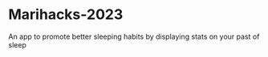 # Marihacks-2023

An app to promote better sleeping habits by displaying stats on your past of sleep
